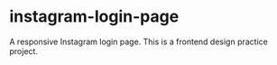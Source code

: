 # instagram-login-page
A responsive Instagram login page.  This is a frontend design practice project.

